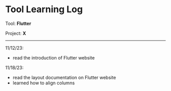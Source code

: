 # Tool Learning Log

Tool: **Flutter**

Project: **X**

---

11/12/23:
* read the introduction of Flutter website

11/18/23:
* read the layout documentation on Flutter website
* learned how to align columns


<!-- 
* Links you used today (websites, videos, etc)
* Things you tried, progress you made, etc
* Challenges, a-ha moments, etc
* Questions you still have
* What you're going to try next
-->

